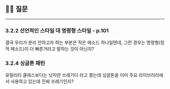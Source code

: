 ## 🙋‍♀️ 질문

---
### 3.2.2 선언적인 스타일 대 명령형 스타일 - p.101
결국 우리가 분리 안하고자 하는 부분은 작은 메소드 하나일텐데,
그런 경우는 명령형(정적 메소드)이 더 빠른거라고 말하는 것이 아닌지?

### 3.2.4 싱글톤 패턴
유틸리티 클래스보다는 낫지만 쓰레기다 라고 했는데
싱글톤을 이미 주요 라이브러리에서 사용하고 있는데 진짜 쓰레기인지?
